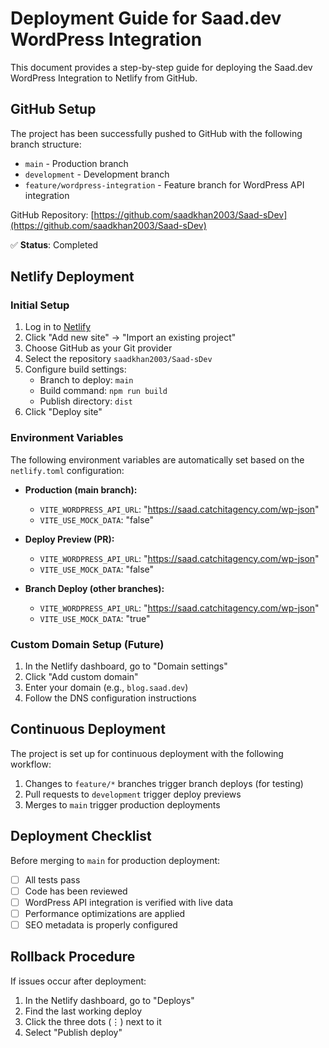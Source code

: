 # Deployment Guide for Saad.dev WordPress Integration

This document provides a step-by-step guide for deploying the Saad.dev WordPress Integration to Netlify from GitHub.

## GitHub Setup

The project has been successfully pushed to GitHub with the following branch structure:

- `main` - Production branch
- `development` - Development branch
- `feature/wordpress-integration` - Feature branch for WordPress API integration

GitHub Repository: [https://github.com/saadkhan2003/Saad-sDev](https://github.com/saadkhan2003/Saad-sDev)

✅ **Status**: Completed

## Netlify Deployment

### Initial Setup

1. Log in to [Netlify](https://app.netlify.com/)
2. Click "Add new site" → "Import an existing project"
3. Choose GitHub as your Git provider
4. Select the repository `saadkhan2003/Saad-sDev`
5. Configure build settings:
   - Branch to deploy: `main`
   - Build command: `npm run build`
   - Publish directory: `dist`
6. Click "Deploy site"

### Environment Variables

The following environment variables are automatically set based on the `netlify.toml` configuration:

- **Production (main branch):**
  - `VITE_WORDPRESS_API_URL`: "https://saad.catchitagency.com/wp-json"
  - `VITE_USE_MOCK_DATA`: "false"

- **Deploy Preview (PR):**
  - `VITE_WORDPRESS_API_URL`: "https://saad.catchitagency.com/wp-json"
  - `VITE_USE_MOCK_DATA`: "false"

- **Branch Deploy (other branches):**
  - `VITE_WORDPRESS_API_URL`: "https://saad.catchitagency.com/wp-json"
  - `VITE_USE_MOCK_DATA`: "true"

### Custom Domain Setup (Future)

1. In the Netlify dashboard, go to "Domain settings"
2. Click "Add custom domain"
3. Enter your domain (e.g., `blog.saad.dev`)
4. Follow the DNS configuration instructions

## Continuous Deployment

The project is set up for continuous deployment with the following workflow:

1. Changes to `feature/*` branches trigger branch deploys (for testing)
2. Pull requests to `development` trigger deploy previews
3. Merges to `main` trigger production deployments

## Deployment Checklist

Before merging to `main` for production deployment:

- [ ] All tests pass
- [ ] Code has been reviewed
- [ ] WordPress API integration is verified with live data
- [ ] Performance optimizations are applied
- [ ] SEO metadata is properly configured

## Rollback Procedure

If issues occur after deployment:

1. In the Netlify dashboard, go to "Deploys"
2. Find the last working deploy
3. Click the three dots (⋮) next to it
4. Select "Publish deploy"
